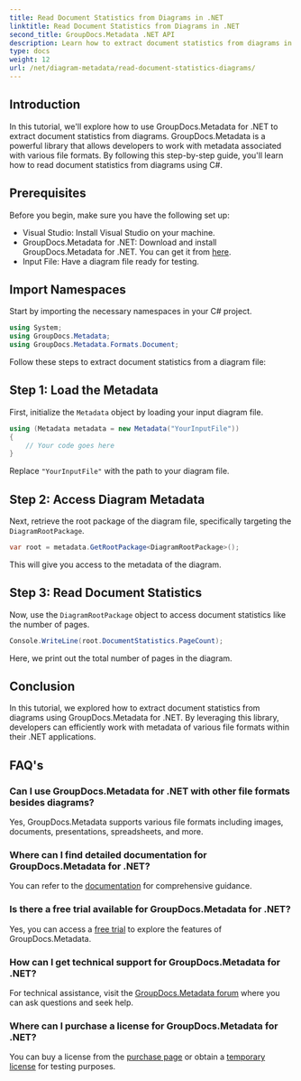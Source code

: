```yaml
---
title: Read Document Statistics from Diagrams in .NET
linktitle: Read Document Statistics from Diagrams in .NET
second_title: GroupDocs.Metadata .NET API
description: Learn how to extract document statistics from diagrams in .NET using GroupDocs.Metadata, a powerful metadata manipulation library.
type: docs
weight: 12
url: /net/diagram-metadata/read-document-statistics-diagrams/
---
```

## Introduction
In this tutorial, we'll explore how to use GroupDocs.Metadata for .NET to extract document statistics from diagrams. GroupDocs.Metadata is a powerful library that allows developers to work with metadata associated with various file formats. By following this step-by-step guide, you'll learn how to read document statistics from diagrams using C#.
## Prerequisites
Before you begin, make sure you have the following set up:
- Visual Studio: Install Visual Studio on your machine.
- GroupDocs.Metadata for .NET: Download and install GroupDocs.Metadata for .NET. You can get it from [here](https://releases.groupdocs.com/metadata/net/).
- Input File: Have a diagram file ready for testing.

## Import Namespaces
Start by importing the necessary namespaces in your C# project.
```csharp
using System;
using GroupDocs.Metadata;
using GroupDocs.Metadata.Formats.Document;
```

Follow these steps to extract document statistics from a diagram file:
## Step 1: Load the Metadata
First, initialize the `Metadata` object by loading your input diagram file.
```csharp
using (Metadata metadata = new Metadata("YourInputFile"))
{
    // Your code goes here
}
```
Replace `"YourInputFile"` with the path to your diagram file.
## Step 2: Access Diagram Metadata
Next, retrieve the root package of the diagram file, specifically targeting the `DiagramRootPackage`.
```csharp
var root = metadata.GetRootPackage<DiagramRootPackage>();
```
This will give you access to the metadata of the diagram.
## Step 3: Read Document Statistics
Now, use the `DiagramRootPackage` object to access document statistics like the number of pages.
```csharp
Console.WriteLine(root.DocumentStatistics.PageCount);
```
Here, we print out the total number of pages in the diagram.

## Conclusion
In this tutorial, we explored how to extract document statistics from diagrams using GroupDocs.Metadata for .NET. By leveraging this library, developers can efficiently work with metadata of various file formats within their .NET applications.

## FAQ's
### Can I use GroupDocs.Metadata for .NET with other file formats besides diagrams?
Yes, GroupDocs.Metadata supports various file formats including images, documents, presentations, spreadsheets, and more.
### Where can I find detailed documentation for GroupDocs.Metadata for .NET?
You can refer to the [documentation](https://reference.groupdocs.com/metadata/net/) for comprehensive guidance.
### Is there a free trial available for GroupDocs.Metadata for .NET?
Yes, you can access a [free trial](https://releases.groupdocs.com/) to explore the features of GroupDocs.Metadata.
### How can I get technical support for GroupDocs.Metadata for .NET?
For technical assistance, visit the [GroupDocs.Metadata forum](https://forum.groupdocs.com/c/metadata/14) where you can ask questions and seek help.
### Where can I purchase a license for GroupDocs.Metadata for .NET?
You can buy a license from the [purchase page](https://purchase.groupdocs.com/buy) or obtain a [temporary license](https://purchase.groupdocs.com/temporary-license/) for testing purposes.
